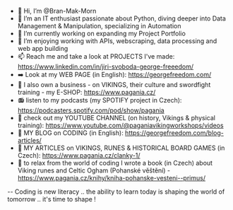 - 👋 Hi, I’m @Bran-Mak-Morn
- 👀 I’m an IT enthusiast passionate about Python, diving deeper into Data Management & Manipulation, specializing in Automation
- 🌱 I’m currently working on expanding my Project Portfolio
- 💞️ I’m enjoying working with APIs, webscraping, data processing and web app building 
- 📫 Reach me and take a look at PROJECTS I've made: https://www.linkedin.com/in/jiri-svoboda-george-freeedom/
- :arrow_right: Look at my WEB PAGE (in English): https://georgefreedom.com/
- :100: I also own a business - on VIKINGS, their culture and swordfight training - my E-SHOP: https://www.pagania.cz/
- :radio: listen to my podcasts (my SPOTIFY project in Czech): https://podcasters.spotify.com/pod/show/pagania
- :movie_camera: check out my YOUTUBE CHANNEL (on history, Vikings & physical training): https://www.youtube.com/@paganiavikingworkshops/videos
- :pencil: MY BLOG on CODING (in English): https://georgefreedom.com/blog-articles/
- :bookmark_tabs: MY ARTICLES on VIKINGS, RUNES & HISTORICAL BOARD GAMES (in Czech): https://www.pagania.cz/clanky-1/ 
- :blue_book: to relax from the world of coding I wrote a book (in Czech) about Viking runes and Celtic Ogham (Pohanské věštění) - https://www.pagania.cz/knihy/kniha-pohanske-vesteni--primus/

--
Coding is new literacy .. the ability to learn today is shaping the world of tomorrow .. it's time to shape !
<!---
Bran-Mak-Morn/Bran-Mak-Morn is a ✨ special ✨ repository because its `README.md` (this file) appears on your GitHub profile.
You can click the Preview link to take a look at your changes.
--->

